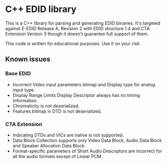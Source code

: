 # C++ EDID library

This is a C++ library for parsing and generating EDID binaries. It's targeted against E-EDID Release A, Revision 2 with EDID structure 1.4 and CTA Extension Version 3 though it doesn't guarantee full support of them.

This code is written for educational purposes. Use it on your risk.

## Known issues

### Base EDID

- Incorrect Video input parameters bitmap and Display type for analog input type.
- Display Range Limits Display Descriptor always has no timing information.
- Chromaticity is not deserialized.
- Features bitmap in DTD is not deserialized.

### CTA Extension

- Indicating DTDs and VICs are native is not supported.
- Data Block Collection supports only Video Data Block, Audio Data Block and Speaker Allocation Data Block.
- Format-specific parameters of Short Audio Descriptors are incorrect for all the audio formats except of Linear PCM.
